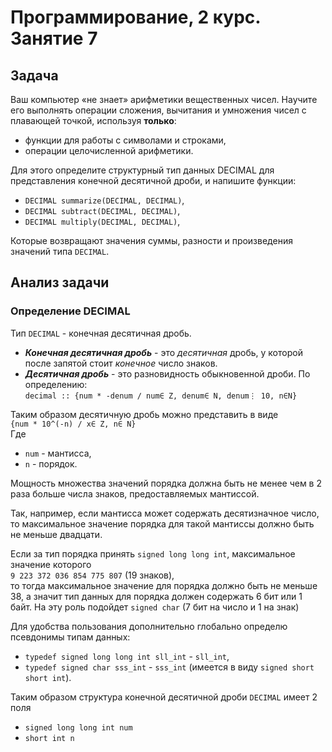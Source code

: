 # Программирование, 2 курс. Занятие 7 #

## Задача ##

Ваш компьютер «не знает» арифметики вещественных чисел. Научите его выполнять операции сложения,
вычитания и умножения чисел с плавающей точкой, используя **только**:

- функции для работы с символами и строками,
- операции целочисленной арифметики.

Для этого определите структурный тип данных DECIMAL для представления конечной десятичной дроби, 
и напишите функции:

- `DECIMAL summarize(DECIMAL, DECIMAL)`,
- `DECIMAL subtract(DECIMAL, DECIMAL)`,
- `DECIMAL multiply(DECIMAL, DECIMAL)`,

Которые возвращают значения суммы, разности и произведения значений типа `DECIMAL`.

## Анализ задачи ##

### Определение DECIMAL ###

Тип `DECIMAL` - конечная десятичная дробь. 

- ***Конечная десятичная дробь*** - это *десятичная* дробь, у которой после запятой стоит *конечное* число знаков.
- ***Десятичная дробь*** - это разновидность обыкновенной дроби. По определению:  
`decimal :: {num * -denum / num∈ Z, denum∈ N, denum⋮ 10, n∈N}`

Таким образом десятичную дробь можно представить в виде  
`{num * 10^(-n) / x∈ Z, n∈ N}`  
Где

- `num` - мантисса,
- `n` - порядок.

Мощность множества значений порядка должна быть не менее чем в 2 раза больше числа знаков, 
предоставляемых мантиссой.

Так, например, если мантисса может содержать десятизначное число, то максимальное значение
порядка для такой мантиссы должно быть не меньше двадцати.

Если за тип порядка принять `signed long long int`, максимальное значение которого  
`9 223 372 036 854 775 807` (19 знаков),  
то тогда максимальное значение для порядка должно быть не меньше 38, а значит тип данных 
для порядка должен содержать 6 бит или 1 байт. На эту роль подойдет `signed char` 
(7 бит на число и 1 на знак)

Для удобства пользования дополнительно глобально определю псевдонимы типам данных:

- `typedef signed long long int sll_int` - `sll_int`,
- `typedef signed char sss_int` - `sss_int` (имеется в виду `signed short short int`).

Таким образом структура конечной десятичной дроби `DECIMAL` имеет 2 поля

- `signed long long int num`
- `short int n`
